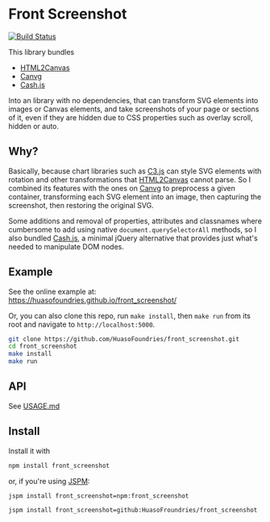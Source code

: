 # Front Screenshot

[![Build Status](https://travis-ci.org/HuasoFoundries/front_screenshot.svg?branch=master)](https://travis-ci.org/HuasoFoundries/front_screenshot)

This library bundles 
 
 - [HTML2Canvas](https://html2canvas.hertzen.com/) 
 - [Canvg](https://github.com/canvg/canvg)
 - [Cash.js](https://github.com/kenwheeler/cash)

Into an library with no dependencies, that can transform SVG elements into images or Canvas elements, and take screenshots of your page 
or sections of it, even if they are hidden due to CSS properties such as overlay scroll, hidden or auto.

## Why?

Basically, because chart libraries such as [C3.js](https://c3js.org/) can style SVG elements with rotation and other transformations that
[HTML2Canvas](https://html2canvas.hertzen.com/) cannot parse. So I combined its features with the ones on [Canvg](https://github.com/canvg/canvg)
to preprocess a given container, transforming each SVG element into an image, then capturing the screenshot, then restoring the original SVG.

Some additions and removal of properties, attributes and classnames where cumbersome to add using native `document.querySelectorAll` methods, so 
I also bundled [Cash.js](https://github.com/kenwheeler/cash), a minimal jQuery alternative that provides just what's needed to manipulate DOM nodes.


## Example

See the online example at: https://huasofoundries.github.io/front_screenshot/

Or, you can also clone this repo, run `make install`, then `make run` from its root and navigate to `http://localhost:5000`.

```sh
git clone https://github.com/HuasoFoundries/front_screenshot.git
cd front_screenshot
make install
make run
```



## API

See [USAGE.md](USAGE.md)

## Install

Install it with 

```sh
npm install front_screenshot
```


or, if you're using [JSPM](https://jspm.io):


```sh
jspm install front_screenshot=npm:front_screenshot
```


```sh
jspm install front_screenshot=github:HuasoFroundries/front_screenshot
```